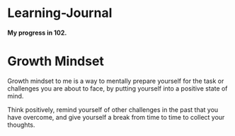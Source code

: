 # Learning-Journal
**My progress in 102.**
# Growth Mindset
Growth mindset to me is a way to mentally prepare yourself for the task or challenges you are about to face, by putting yourself into a positive state of mind.

Think positively, remind yourself of other challenges in the past that you have overcome, and
 give yourself a break from time to time to collect your thoughts.
